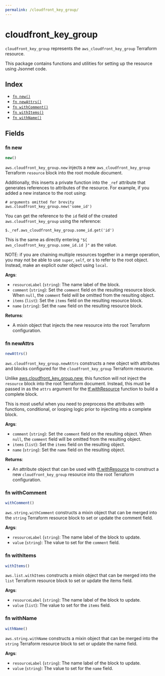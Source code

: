```yaml
---
permalink: /cloudfront_key_group/
---
```


# cloudfront_key_group

`cloudfront_key_group` represents the `aws_cloudfront_key_group` Terraform resource.



This package contains functions and utilities for setting up the resource using Jsonnet code.


## Index

* [`fn new()`](#fn-new)
* [`fn newAttrs()`](#fn-newattrs)
* [`fn withComment()`](#fn-withcomment)
* [`fn withItems()`](#fn-withitems)
* [`fn withName()`](#fn-withname)

## Fields

### fn new

```ts
new()
```


`aws.cloudfront_key_group.new` injects a new `aws_cloudfront_key_group` Terraform `resource`
block into the root module document.

Additionally, this inserts a private function into the `_ref` attribute that generates references to attributes of the
resource. For example, if you added a new instance to the root using:

    # arguments omitted for brevity
    aws.cloudfront_key_group.new('some_id')

You can get the reference to the `id` field of the created `aws.cloudfront_key_group` using the reference:

    $._ref.aws_cloudfront_key_group.some_id.get('id')

This is the same as directly entering `"${ aws_cloudfront_key_group.some_id.id }"` as the value.

NOTE: if you are chaining multiple resources together in a merge operation, you may not be able to use `super`, `self`,
or `$` to refer to the root object. Instead, make an explicit outer object using `local`.

**Args**:
  - `resourceLabel` (`string`): The name label of the block.
  - `comment` (`string`): Set the `comment` field on the resulting resource block. When `null`, the `comment` field will be omitted from the resulting object.
  - `items` (`list`): Set the `items` field on the resulting resource block.
  - `name` (`string`): Set the `name` field on the resulting resource block.

**Returns**:
- A mixin object that injects the new resource into the root Terraform configuration.


### fn newAttrs

```ts
newAttrs()
```


`aws.cloudfront_key_group.newAttrs` constructs a new object with attributes and blocks configured for the `cloudfront_key_group`
Terraform resource.

Unlike [aws.cloudfront_key_group.new](#fn-new), this function will not inject the `resource`
block into the root Terraform document. Instead, this must be passed in as the `attrs` argument for the
[tf.withResource](https://github.com/tf-libsonnet/core/tree/main/docs#fn-withresource) function to build a complete block.

This is most useful when you need to preprocess the attributes with functions, conditional, or looping logic prior to
injecting into a complete block.

**Args**:
  - `comment` (`string`): Set the `comment` field on the resulting object. When `null`, the `comment` field will be omitted from the resulting object.
  - `items` (`list`): Set the `items` field on the resulting object.
  - `name` (`string`): Set the `name` field on the resulting object.

**Returns**:
  - An attribute object that can be used with [tf.withResource](https://github.com/tf-libsonnet/core/tree/main/docs#fn-withresource) to construct a new `cloudfront_key_group` resource into the root Terraform configuration.


### fn withComment

```ts
withComment()
```

`aws.string.withComment` constructs a mixin object that can be merged into the `string`
Terraform resource block to set or update the comment field.



**Args**:
  - `resourceLabel` (`string`): The name label of the block to update.
  - `value` (`string`): The value to set for the `comment` field.


### fn withItems

```ts
withItems()
```

`aws.list.withItems` constructs a mixin object that can be merged into the `list`
Terraform resource block to set or update the items field.



**Args**:
  - `resourceLabel` (`string`): The name label of the block to update.
  - `value` (`list`): The value to set for the `items` field.


### fn withName

```ts
withName()
```

`aws.string.withName` constructs a mixin object that can be merged into the `string`
Terraform resource block to set or update the name field.



**Args**:
  - `resourceLabel` (`string`): The name label of the block to update.
  - `value` (`string`): The value to set for the `name` field.
